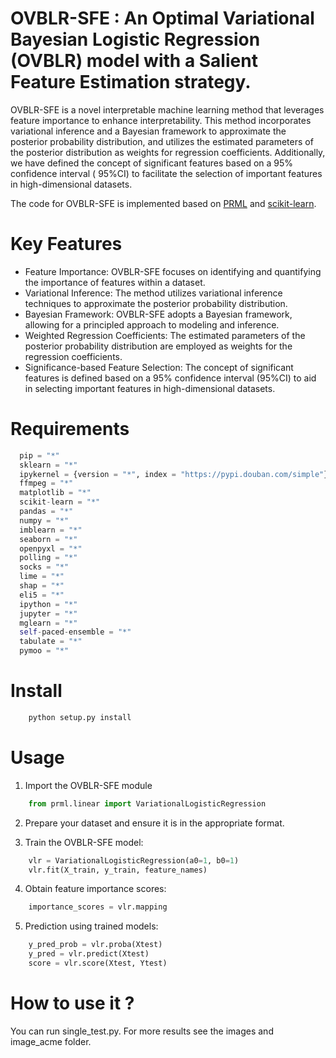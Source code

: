 # OVBLR-SFE : An Optimal Variational Bayesian Logistic Regression (OVBLR) model with a Salient Feature Estimation strategy.

OVBLR-SFE is a novel interpretable machine learning method that leverages feature importance to enhance
interpretability. This method incorporates variational inference and a Bayesian framework to approximate the posterior
probability distribution, and utilizes the estimated parameters of the posterior distribution as weights for regression
coefficients. Additionally, we have defined the concept of significant features based on a 95% confidence interval (
95%CI) to facilitate the selection of important features in high-dimensional datasets.

The code for OVBLR-SFE is implemented based on [PRML](https://github.com/ctgk/PRML)
and [scikit-learn](https://scikit-learn.org/stable/index.html).

# Key Features

* Feature Importance: OVBLR-SFE focuses on identifying and quantifying the importance of features within a dataset.
* Variational Inference: The method utilizes variational inference techniques to approximate the posterior probability
  distribution.
* Bayesian Framework: OVBLR-SFE adopts a Bayesian framework, allowing for a principled approach to modeling and
  inference.
* Weighted Regression Coefficients: The estimated parameters of the posterior probability distribution are employed as
  weights for the regression coefficients.
* Significance-based Feature Selection: The concept of significant features is defined based on a 95% confidence
  interval (95%CI) to aid in selecting important features in high-dimensional datasets.

# Requirements
```python
  pip = "*"
  sklearn = "*"
  ipykernel = {version = "*", index = "https://pypi.douban.com/simple"}
  ffmpeg = "*"
  matplotlib = "*"
  scikit-learn = "*"
  pandas = "*"
  numpy = "*"
  imblearn = "*"
  seaborn = "*"
  openpyxl = "*"
  polling = "*"
  socks = "*"
  lime = "*"
  shap = "*"
  eli5 = "*"
  ipython = "*"
  jupyter = "*"
  mglearn = "*"
  self-paced-ensemble = "*"
  tabulate = "*"
  pymoo = "*"
  ```
# Install
```python
    python setup.py install
```

# Usage
1. Import the OVBLR-SFE module

```python
    from prml.linear import VariationalLogisticRegression
```

2. Prepare your dataset and ensure it is in the appropriate format.

3. Train the OVBLR-SFE model:

```python
    vlr = VariationalLogisticRegression(a0=1, b0=1)
    vlr.fit(X_train, y_train, feature_names)
```

4. Obtain feature importance scores:
```python
    importance_scores = vlr.mapping
```

5. Prediction using trained models:
```python
    y_pred_prob = vlr.proba(Xtest)
    y_pred = vlr.predict(Xtest)
    score = vlr.score(Xtest, Ytest)
```


# How to use it ?
You can run single_test.py.
For more results see the images and image_acme folder.
